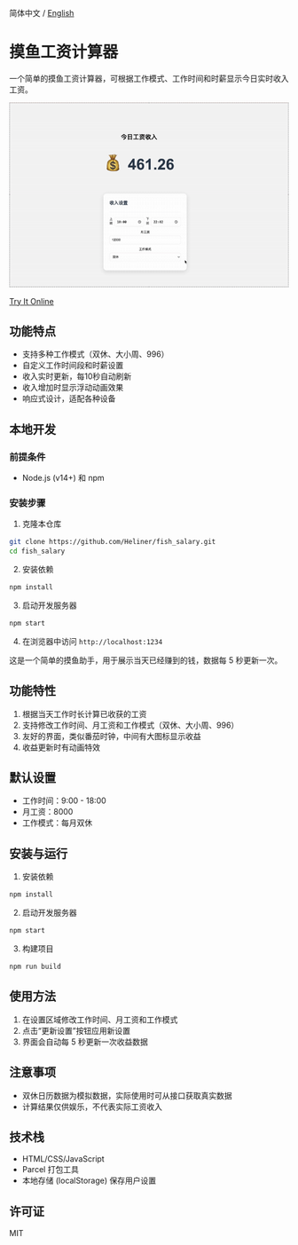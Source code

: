 简体中文 / [English](./README_EN.md)

# 摸鱼工资计算器

一个简单的摸鱼工资计算器，可根据工作模式、工作时间和时薪显示今日实时收入工资。

![](https://github.com/Heliner/fish_salary/blob/main/res/demo.gif)

[Try It Online](https://fish-salary.vercel.app/)

## 功能特点
- 支持多种工作模式（双休、大小周、996）
- 自定义工作时间段和时薪设置
- 收入实时更新，每10秒自动刷新
- 收入增加时显示浮动动画效果
- 响应式设计，适配各种设备

## 本地开发

### 前提条件
- Node.js (v14+) 和 npm

### 安装步骤
1. 克隆本仓库
```bash
git clone https://github.com/Heliner/fish_salary.git
cd fish_salary
```

2. 安装依赖
```bash
npm install
```

3. 启动开发服务器
```bash
npm start
```

4. 在浏览器中访问 `http://localhost:1234`

这是一个简单的摸鱼助手，用于展示当天已经赚到的钱，数据每 5 秒更新一次。

## 功能特性
1. 根据当天工作时长计算已收获的工资
2. 支持修改工作时间、月工资和工作模式（双休、大小周、996）
3. 友好的界面，类似番茄时钟，中间有大图标显示收益
4. 收益更新时有动画特效

## 默认设置
- 工作时间：9:00 - 18:00
- 月工资：8000
- 工作模式：每月双休

## 安装与运行
1. 安装依赖
```bash
npm install
```
2. 启动开发服务器
```bash
npm start
```
3. 构建项目
```bash
npm run build
```

## 使用方法
1. 在设置区域修改工作时间、月工资和工作模式
2. 点击“更新设置”按钮应用新设置
3. 界面会自动每 5 秒更新一次收益数据

## 注意事项
- 双休日历数据为模拟数据，实际使用时可从接口获取真实数据
- 计算结果仅供娱乐，不代表实际工资收入

## 技术栈
- HTML/CSS/JavaScript
- Parcel 打包工具
- 本地存储 (localStorage) 保存用户设置

## 许可证
MIT